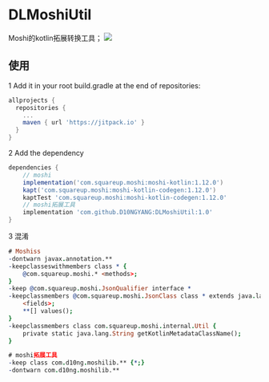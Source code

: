 # DLMoshiUtil
Moshi的kotlin拓展转换工具；
[![](https://jitpack.io/v/D10NGYANG/DLMoshiUtil.svg)](https://jitpack.io/#D10NGYANG/DLMoshiUtil)

## 使用
1 Add it in your root build.gradle at the end of repositories:
```gradle
allprojects {
  repositories {
    ...
    maven { url 'https://jitpack.io' }
  }
}
```
2 Add the dependency
```gradle
dependencies {
    // moshi
    implementation('com.squareup.moshi:moshi-kotlin:1.12.0')
    kapt('com.squareup.moshi:moshi-kotlin-codegen:1.12.0')
    kaptTest 'com.squareup.moshi:moshi-kotlin-codegen:1.12.0'
    // moshi拓展工具
    implementation 'com.github.D10NGYANG:DLMoshiUtil:1.0'
}
```
3 混淆
```pro
# Moshiss
-dontwarn javax.annotation.**
-keepclasseswithmembers class * {
    @com.squareup.moshi.* <methods>;
}
-keep @com.squareup.moshi.JsonQualifier interface *
-keepclassmembers @com.squareup.moshi.JsonClass class * extends java.lang.Enum {
    <fields>;
    **[] values();
}
-keepclassmembers class com.squareup.moshi.internal.Util {
    private static java.lang.String getKotlinMetadataClassName();
}

# moshi拓展工具
-keep class com.d10ng.moshilib.** {*;}
-dontwarn com.d10ng.moshilib.**
```
